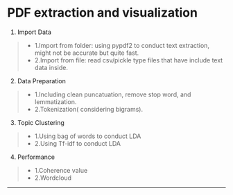 # PDF extraction and visualization

1. Import Data
> * 1.Import from folder: using pypdf2 to conduct text extraction, might not be accurate but quite fast.
> * 2.Import from file: read csv/pickle type files that have include text data inside.
2. Data Preparation
> * 1.Including clean puncatuation, remove stop word, and lemmatization.
> * 2.Tokenization( considering bigrams).
3. Topic Clustering
> * 1.Using bag of words to conduct LDA
> * 2.Using Tf-idf to conduct LDA
4. Performance
> * 1.Coherence value
> * 2.Wordcloud
---
